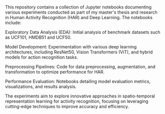 This repository contains a collection of Jupyter notebooks documenting various experiments conducted as part of my master's thesis and research in Human Activity Recognition (HAR) and Deep Learning. The notebooks include:

Exploratory Data Analysis (EDA): Initial analysis of benchmark datasets such as UCF101, HMDB51 and UCF50.

Model Development: Experimentation with various deep learning architectures, including ResNet50, Vision Transformers (ViT), and hybrid models for action recognition tasks.

Preprocessing Pipelines: Code for data preprocessing, augmentation, and transformation to optimize performance for HAR.

Performance Evaluation: Notebooks detailing model evaluation metrics, visualizations, and results analysis.

The experiments aim to explore innovative approaches in spatio-temporal representation learning for activity recognition, focusing on leveraging cutting-edge techniques to improve accuracy and efficiency.
